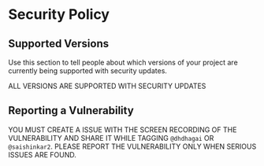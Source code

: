 # Security Policy

## Supported Versions

Use this section to tell people about which versions of your project are
currently being supported with security updates.

ALL VERSIONS ARE SUPPORTED WITH SECURITY UPDATES

## Reporting a Vulnerability

YOU MUST CREATE A ISSUE WITH THE SCREEN RECORDING OF THE VULNERABILITY AND SHARE IT WHILE TAGGING ``@dhdhagai`` OR ``@saishinkar2``.
PLEASE REPORT THE VULNERABILITY ONLY WHEN SERIOUS ISSUES ARE FOUND.
